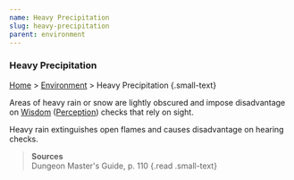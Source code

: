 ```yaml
---
name: Heavy Precipitation
slug: heavy-precipitation
parent: environment
---
```

### Heavy Precipitation
[Home](dm-operations-center) > [Environment](environment) > Heavy Precipitation {.small-text}

Areas of heavy rain or snow are lightly obscured and impose disadvantage on [Wisdom](wisdom) ([Perception](perception)) checks that rely on sight.

Heavy rain extinguishes open flames and causes disadvantage on hearing checks.

> **Sources** <br/>
> Dungeon Master's Guide, p. 110
{.read .small-text}

